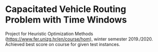 # Capacitated Vehicle Routing Problem with Time Windows
Project for Heuristic Optimization Methods (https://www.fer.unizg.hr/en/course/hom), winter semester 2019./2020. <br/>
Achieved best score on course for given test instances.
